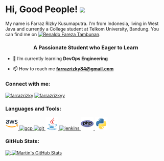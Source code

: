 <h1 align="left">Hi, Good People! <img src="https://raw.githubusercontent.com/MartinHeinz/MartinHeinz/master/wave.gif" width="10px"></h1> 

<p align="left">My name is Farraz Rizky Kusumaputra. I'm from Indonesia, living in West Java and currently a College student at Telkom University, Bandung. You can find me on <a href="https://linkedin.com/in/farrazrizky" target="_blank"><img src="https://upload.wikimedia.org/wikipedia/commons/thumb/c/ca/LinkedIn_logo_initials.png/768px-LinkedIn_logo_initials.png" alt="Renaldo Fareza Tambunan" width="15" heigth="15"/></a>.</p>

<h3 align="center">A Passionate Student who Eager to Learn</h3>

- 🌱 I’m currently learning **DevOps Engineering**

- 📫 How to reach me **farrazrizky84@gmail.com**

<h3 align="left">Connect with me:</h3>
<p align="left">
<a href="https://linkedin.com/in/farrazrizky" target="blank"><img align="center" src="https://raw.githubusercontent.com/rahuldkjain/github-profile-readme-generator/master/src/images/icons/Social/linked-in-alt.svg" alt="farrazrizky" height="30" width="40" /></a>
<a href="https://instagram.com/farrazrizkyy" target="blank"><img align="center" src="https://raw.githubusercontent.com/rahuldkjain/github-profile-readme-generator/master/src/images/icons/Social/instagram.svg" alt="farrazrizkyy" height="30" width="40" /></a>
</p>

<h3 align="left">Languages and Tools:</h3>
<p align="left"> <a href="https://aws.amazon.com" target="_blank" rel="noreferrer"> <img src="https://raw.githubusercontent.com/devicons/devicon/master/icons/amazonwebservices/amazonwebservices-original-wordmark.svg" alt="aws" width="40" height="40"/> </a> <a  href="https://cloud.google.com" target="_blank" rel="noreferrer"> <img src="https://www.vectorlogo.zone/logos/google_cloud/google_cloud-icon.svg" alt="gcp" width="40" height="40"/> </a> <a href="https://git-scm.com/" target="_blank" rel="noreferrer"> <img src="https://www.vectorlogo.zone/logos/git-scm/git-scm-icon.svg" alt="git" width="40" height="40"/> </a> <a href="https://www.java.com" target="_blank" rel="noreferrer"> <img src="https://raw.githubusercontent.com/devicons/devicon/master/icons/java/java-original.svg" alt="java" width="40" height="40"/> </a> <a href="https://www.jenkins.io" target="_blank" rel="noreferrer"> <img src="https://www.vectorlogo.zone/logos/jenkins/jenkins-icon.svg" alt="jenkins" width="40" height="40"/> </a> <a href="https://www.php.net" target="_blank" rel="noreferrer"> <img src="https://raw.githubusercontent.com/devicons/devicon/master/icons/php/php-original.svg" alt="php" width="40" height="40"/> </a> <a href="https://www.python.org" target="_blank" rel="noreferrer"> <img src="https://raw.githubusercontent.com/devicons/devicon/master/icons/python/python-original.svg" alt="python" width="40" height="40"/> </a> </p>

<h3 align="left">GitHub Stats:</h3>
<a href="https://github.com/farrazrizky/farrazrizky">
  <img align="center" src="https://github-readme-stats.vercel.app/api/top-langs/?username=farrazrizky&hide=html,tex&title_color=ffffff&text_color=c9cacc&icon_color=2bbc8a&bg_color=1d1f21&langs_count=3" />
</a>
<a href="https://github.com/farrazrizky/farrazrizky">
  <img align="center" src="https://github-readme-stats.vercel.app/api?username=farrazrizky&show_icons=true&line_height=27&count_private=true&title_color=ffffff&text_color=c9cacc&icon_color=2bbc8a&bg_color=1d1f21" alt="Martin's GitHub Stats" />
</a>
